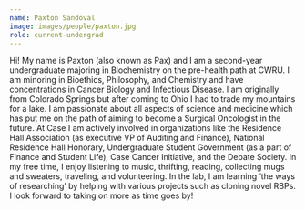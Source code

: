 ```yaml
---
name: Paxton Sandoval
image: images/people/paxton.jpg
role: current-undergrad
---
```


Hi! My name is Paxton (also known as Pax) and I am a second-year undergraduate majoring in Biochemistry on the pre-health path at CWRU. I am minoring in Bioethics, Philosophy, and Chemistry and have concentrations in Cancer Biology and Infectious Disease. I am originally from Colorado Springs but after coming to Ohio I had to trade my mountains for a lake. I am passionate about all aspects of science and medicine which has put me on the path of aiming to become a Surgical Oncologist in the future. At Case I am actively involved in organizations like the Residence Hall Association (as executive VP of Auditing and Finance), National Residence Hall Honorary, Undergraduate Student Government (as a part of Finance and Student Life), Case Cancer Initiative, and the Debate Society. In my free time, I enjoy listening to music, thrifting, reading, collecting mugs and sweaters, traveling, and volunteering. In the lab, I am learning ‘the ways of researching’ by helping with various projects such as cloning novel RBPs. I look forward to taking on more as time goes by!